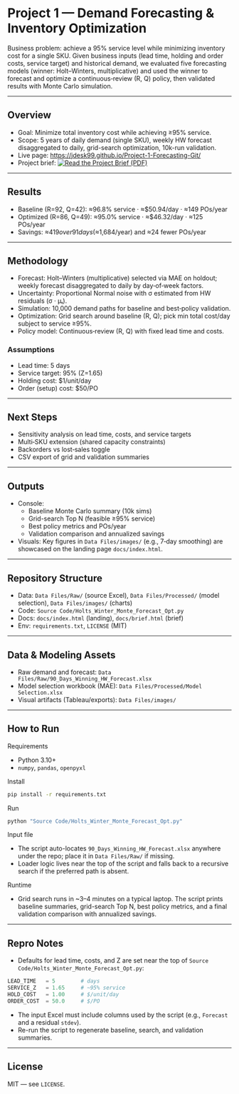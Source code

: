 # Project 1 — Demand Forecasting & Inventory Optimization

Business problem: achieve a 95% service level while minimizing inventory cost for a single SKU. Given business inputs (lead time, holding and order costs, service target) and historical demand, we evaluated five forecasting models (winner: Holt–Winters, multiplicative) and used the winner to forecast and optimize a continuous‑review (R, Q) policy, then validated results with Monte Carlo simulation.

---

## Overview
- Goal: Minimize total inventory cost while achieving ≥95% service.
- Scope: 5 years of daily demand (single SKU), weekly HW forecast disaggregated to daily, grid-search optimization, 10k-run validation.
- Live page: https://jdesk99.github.io/Project-1-Forecasting-Git/
- Project brief: [![Read the Project Brief (PDF)](https://img.shields.io/badge/Read%20Project%20Brief-PDF-2563EB?logo=adobeacrobatreader&logoColor=white)](./docs/brief.html)

---

## Results
- Baseline (R=92, Q=42): ≈96.8% service · ≈$50.94/day · ≈149 POs/year
- Optimized (R=86, Q=49): ≈95.0% service · ≈$46.32/day · ≈125 POs/year
- Savings: ≈$419 over 91 days (≈$1,684/year) and ≈24 fewer POs/year

---

## Methodology
- Forecast: Holt–Winters (multiplicative) selected via MAE on holdout; weekly forecast disaggregated to daily by day‑of‑week factors.
- Uncertainty: Proportional Normal noise with σ estimated from HW residuals (σ · μₜ).
- Simulation: 10,000 demand paths for baseline and best‑policy validation.
- Optimization: Grid search around baseline (R, Q); pick min total cost/day subject to service ≥95%.
- Policy model: Continuous‑review (R, Q) with fixed lead time and costs.

### Assumptions
- Lead time: 5 days
- Service target: 95% (Z=1.65)
- Holding cost: $1/unit/day
- Order (setup) cost: $50/PO

---

## Next Steps
- Sensitivity analysis on lead time, costs, and service targets
- Multi‑SKU extension (shared capacity constraints)
- Backorders vs lost‑sales toggle
- CSV export of grid and validation summaries

---

## Outputs
- Console: 
  - Baseline Monte Carlo summary (10k sims)
  - Grid-search Top N (feasible ≥95% service)
  - Best policy metrics and POs/year
  - Validation comparison and annualized savings
- Visuals: Key figures in `Data Files/images/` (e.g., 7‑day smoothing) are showcased on the landing page `docs/index.html`.

---

## Repository Structure
- Data: `Data Files/Raw/` (source Excel), `Data Files/Processed/` (model selection), `Data Files/images/` (charts)
- Code: `Source Code/Holts_Winter_Monte_Forecast_Opt.py`
- Docs: `docs/index.html` (landing), `docs/brief.html` (brief)
- Env: `requirements.txt`, `LICENSE` (MIT)

---

## Data & Modeling Assets
- Raw demand and forecast: `Data Files/Raw/90_Days_Winning_HW_Forecast.xlsx`
- Model selection workbook (MAE): `Data Files/Processed/Model Selection.xlsx`
- Visual artifacts (Tableau/exports): `Data Files/images/`

---

## How to Run
Requirements
- Python 3.10+
- `numpy`, `pandas`, `openpyxl`

Install
```bash
pip install -r requirements.txt
```

Run
```bash
python "Source Code/Holts_Winter_Monte_Forecast_Opt.py"
```

Input file
- The script auto-locates `90_Days_Winning_HW_Forecast.xlsx` anywhere under the repo; place it in `Data Files/Raw/` if missing.
- Loader logic lives near the top of the script and falls back to a recursive search if the preferred path is absent.

Runtime
- Grid search runs in ~3–4 minutes on a typical laptop. The script prints baseline summaries, grid-search Top N, best policy metrics, and a final validation comparison with annualized savings.

---

## Repro Notes
- Defaults for lead time, costs, and Z are set near the top of `Source Code/Holts_Winter_Monte_Forecast_Opt.py`:

```python
LEAD_TIME   = 5        # days
SERVICE_Z   = 1.65     # ~95% service
HOLD_COST   = 1.00     # $/unit/day
ORDER_COST  = 50.0     # $/PO
```

- The input Excel must include columns used by the script (e.g., `Forecast` and a residual `stdev`).
- Re-run the script to regenerate baseline, search, and validation summaries.

---

## License
MIT — see `LICENSE`.
